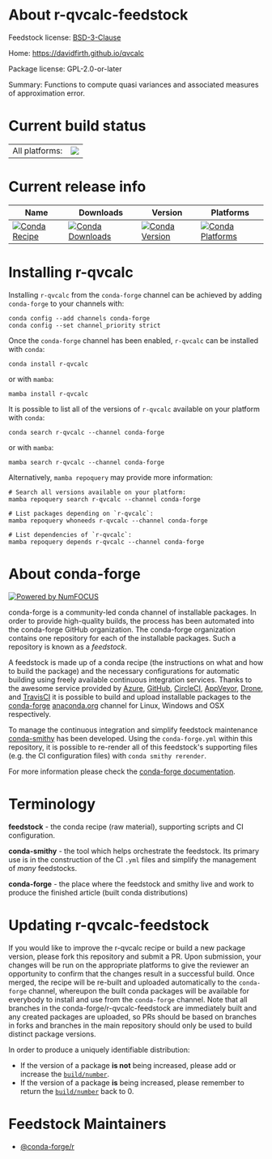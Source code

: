 About r-qvcalc-feedstock
========================

Feedstock license: [BSD-3-Clause](https://github.com/conda-forge/r-qvcalc-feedstock/blob/main/LICENSE.txt)

Home: https://davidfirth.github.io/qvcalc

Package license: GPL-2.0-or-later

Summary: Functions to compute quasi variances and associated measures of approximation error.

Current build status
====================


<table><tr><td>All platforms:</td>
    <td>
      <a href="https://dev.azure.com/conda-forge/feedstock-builds/_build/latest?definitionId=1491&branchName=main">
        <img src="https://dev.azure.com/conda-forge/feedstock-builds/_apis/build/status/r-qvcalc-feedstock?branchName=main">
      </a>
    </td>
  </tr>
</table>

Current release info
====================

| Name | Downloads | Version | Platforms |
| --- | --- | --- | --- |
| [![Conda Recipe](https://img.shields.io/badge/recipe-r--qvcalc-green.svg)](https://anaconda.org/conda-forge/r-qvcalc) | [![Conda Downloads](https://img.shields.io/conda/dn/conda-forge/r-qvcalc.svg)](https://anaconda.org/conda-forge/r-qvcalc) | [![Conda Version](https://img.shields.io/conda/vn/conda-forge/r-qvcalc.svg)](https://anaconda.org/conda-forge/r-qvcalc) | [![Conda Platforms](https://img.shields.io/conda/pn/conda-forge/r-qvcalc.svg)](https://anaconda.org/conda-forge/r-qvcalc) |

Installing r-qvcalc
===================

Installing `r-qvcalc` from the `conda-forge` channel can be achieved by adding `conda-forge` to your channels with:

```
conda config --add channels conda-forge
conda config --set channel_priority strict
```

Once the `conda-forge` channel has been enabled, `r-qvcalc` can be installed with `conda`:

```
conda install r-qvcalc
```

or with `mamba`:

```
mamba install r-qvcalc
```

It is possible to list all of the versions of `r-qvcalc` available on your platform with `conda`:

```
conda search r-qvcalc --channel conda-forge
```

or with `mamba`:

```
mamba search r-qvcalc --channel conda-forge
```

Alternatively, `mamba repoquery` may provide more information:

```
# Search all versions available on your platform:
mamba repoquery search r-qvcalc --channel conda-forge

# List packages depending on `r-qvcalc`:
mamba repoquery whoneeds r-qvcalc --channel conda-forge

# List dependencies of `r-qvcalc`:
mamba repoquery depends r-qvcalc --channel conda-forge
```


About conda-forge
=================

[![Powered by
NumFOCUS](https://img.shields.io/badge/powered%20by-NumFOCUS-orange.svg?style=flat&colorA=E1523D&colorB=007D8A)](https://numfocus.org)

conda-forge is a community-led conda channel of installable packages.
In order to provide high-quality builds, the process has been automated into the
conda-forge GitHub organization. The conda-forge organization contains one repository
for each of the installable packages. Such a repository is known as a *feedstock*.

A feedstock is made up of a conda recipe (the instructions on what and how to build
the package) and the necessary configurations for automatic building using freely
available continuous integration services. Thanks to the awesome service provided by
[Azure](https://azure.microsoft.com/en-us/services/devops/), [GitHub](https://github.com/),
[CircleCI](https://circleci.com/), [AppVeyor](https://www.appveyor.com/),
[Drone](https://cloud.drone.io/welcome), and [TravisCI](https://travis-ci.com/)
it is possible to build and upload installable packages to the
[conda-forge](https://anaconda.org/conda-forge) [anaconda.org](https://anaconda.org/)
channel for Linux, Windows and OSX respectively.

To manage the continuous integration and simplify feedstock maintenance
[conda-smithy](https://github.com/conda-forge/conda-smithy) has been developed.
Using the ``conda-forge.yml`` within this repository, it is possible to re-render all of
this feedstock's supporting files (e.g. the CI configuration files) with ``conda smithy rerender``.

For more information please check the [conda-forge documentation](https://conda-forge.org/docs/).

Terminology
===========

**feedstock** - the conda recipe (raw material), supporting scripts and CI configuration.

**conda-smithy** - the tool which helps orchestrate the feedstock.
                   Its primary use is in the construction of the CI ``.yml`` files
                   and simplify the management of *many* feedstocks.

**conda-forge** - the place where the feedstock and smithy live and work to
                  produce the finished article (built conda distributions)


Updating r-qvcalc-feedstock
===========================

If you would like to improve the r-qvcalc recipe or build a new
package version, please fork this repository and submit a PR. Upon submission,
your changes will be run on the appropriate platforms to give the reviewer an
opportunity to confirm that the changes result in a successful build. Once
merged, the recipe will be re-built and uploaded automatically to the
`conda-forge` channel, whereupon the built conda packages will be available for
everybody to install and use from the `conda-forge` channel.
Note that all branches in the conda-forge/r-qvcalc-feedstock are
immediately built and any created packages are uploaded, so PRs should be based
on branches in forks and branches in the main repository should only be used to
build distinct package versions.

In order to produce a uniquely identifiable distribution:
 * If the version of a package **is not** being increased, please add or increase
   the [``build/number``](https://docs.conda.io/projects/conda-build/en/latest/resources/define-metadata.html#build-number-and-string).
 * If the version of a package **is** being increased, please remember to return
   the [``build/number``](https://docs.conda.io/projects/conda-build/en/latest/resources/define-metadata.html#build-number-and-string)
   back to 0.

Feedstock Maintainers
=====================

* [@conda-forge/r](https://github.com/orgs/conda-forge/teams/r/)

